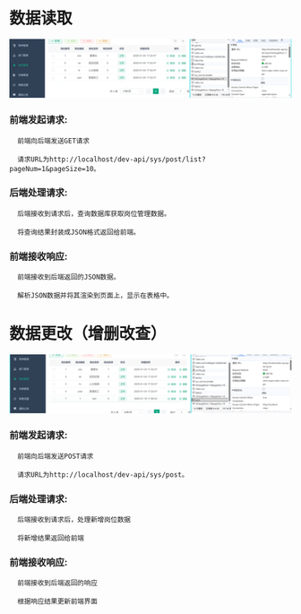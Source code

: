 # 数据读取

<img src="./images/list1.png" hight="300"/>


### 前端发起请求:
```
  前端向后端发送GET请求

  请求URL为http://localhost/dev-api/sys/post/list?pageNum=1&pageSize=10。
```

### 后端处理请求:
```
  后端接收到请求后，查询数据库获取岗位管理数据。

  将查询结果封装成JSON格式返回给前端。
```

### 前端接收响应:
```
  前端接收到后端返回的JSON数据。

  解析JSON数据并将其渲染到页面上，显示在表格中。
```




# 数据更改（增删改查）

<img src="./images/post1.png" hight="300"/>

### 前端发起请求:
```
  前端向后端发送POST请求

  请求URL为http://localhost/dev-api/sys/post。
```

### 后端处理请求:
```
  后端接收到请求后，处理新增岗位数据

  将新增结果返回给前端
```

### 前端接收响应:
```
  前端接收到后端返回的响应

  根据响应结果更新前端界面
```
